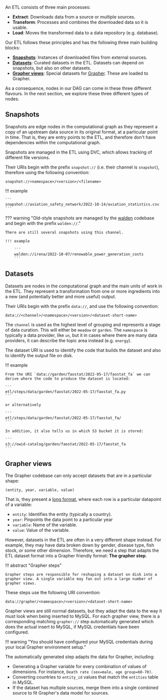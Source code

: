 An ETL consists of three main processes:

- **Extract**: Downloads data from a source or multiple sources.
- **Transform**: Processes and combines the downloaded data so it is usable.
- **Load**: Moves the transformed data to a data repository (e.g. database).

Our ETL follows these principles and has the following three main building blocks:

- [**Snapshots**](#snapshots): Instances of downloaded files from external sources.
- [**Datasets**](#datasets): Curated datasets in the ETL. Datasets can depend on snapshots, but also on other datasets.
- [**Grapher views**](#grapher-views): Special datasets for [Grapher](https://ourworldindata.org/owid-grapher). These are loaded to Grapher.

As a consequence, nodes in our DAG can come in these three different flavours. In the next section, we explore these three different types of nodes.

## Snapshots

Snapshots are edge nodes in the computational graph as they represent a copy of an upstream data source in its original format, at a particular point in time. That is, they are entry points to the ETL, and therefore don't have dependencies within the computational graph.

Snapshots are managed in the ETL using DVC, which allows tracking of different file versions.

Their URIs begin with the prefix `snapshot://` (i.e. their channel is `snapshot`), therefore using the following convention:

```
snapshot://<namespace>/<version>/<filename>
```

!!! example

    ```
    snapshot://aviation_safety_network/2022-10-14/aviation_statistics.csv
    ```

??? warning "Old-style snapshots are managed by the [walden](https://github.com/owid/walden) codebase and begin with the prefix `walden://`."

    There are still several snapshots using this channel.

    !!! example

        ```
        walden://irena/2022-10-07/renewable_power_generation_costs
        ```

## Datasets

Datasets are nodes in the computational graph and the main units of work in the ETL. They represent a transformation from one or more ingredients into a new (and potentially better and more useful) output.

Their URIs begin with the prefix `data://`, and use the following convention:

```
data://<channel>/<namespace>/<version>/<dataset-short-name>
```

The `channel` is used as the highest level of grouping and represents a stage of data curation. This will either be `meadow` or `garden`. The `namespace` is typically a data provider, like `un`, but it in cases where there are many data providers, it can describe the topic area instead (e.g. `energy`).

The dataset URI is used to identify the code that builds the dataset and also to identify the output file on disk.

!!! example

    From the URI `data://garden/faostat/2022-05-17/faostat_fa` we can derive where the code to produce the dataset is located:

    ```
    etl/steps/data/garden/faostat/2022-05-17/faostat_fa.py
    ```

    or alternatively

    ```
    etl/steps/data/garden/faostat/2022-05-17/faostat_fa/
    ```

    In addition, it also tells us in which S3 bucket it is stored:

    ```
    s3://owid-catalog/garden/faostat/2022-05-17/faostat_fa
    ```

## Grapher views

The Grapher codebase can only accept datasets that are in a particular shape:

```
(entity, year, variable, value)
```

That is, they present a [long format](https://towardsdatascience.com/long-and-wide-formats-in-data-explained-e48d7c9a06cb), where each row is a particular datapoint of a variable:

- `entity`: Identifies the entity (typically a country).
- `year`: Pinpoints the data point to a particular year
- `variable`: Name of the variable.
- `value`: Value of the variable.


However, datasets in the ETL are often in a very different shape instead. For example, they may have data broken down by gender, disease type, fish stock, or some other dimension. Therefore, we need a step that adapts the ETL dataset format into a Grapher friendly format: **The grapher step**.

!!! abstract "Grapher steps"

    Grapher steps are responsible for reshaping a dataset on disk into a grapher view. A single variable may fan out into a large number of grapher views.

These steps use the following URI convention:

```
data://grapher/<namespace>/<version>/<dataset-short-name>
```

Grapher views are still normal datasets, but they adapt the data to the way it must look when being inserted to MySQL. For each grapher view, there is a corresponding matching `grapher://` step automatically generated which does the actual insert to MySQL, if MySQL credentials have been configured.


!!! warning "You should have configured your MySQL credentials during your local Grapher environment setup."


The automatically generated step adapts the data for Grapher, including:

- Generating a Grapher variable for every combination of values of dimensions. For instance, `Death rate (sex=male, age group=60-70)`.
- Converting countries to `entity_id` values that match the `entities` table in MySQL.
- If the dataset has multiple sources, merge them into a single combined source to fit Grapher's data model for sources.
